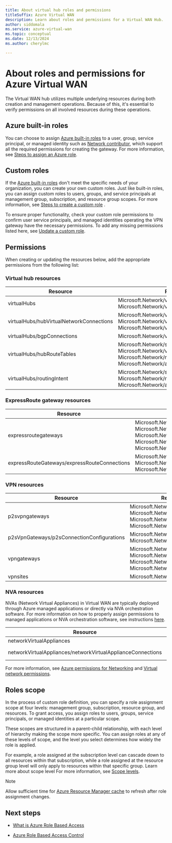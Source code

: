 ```yaml
---
title: About virtual hub roles and permissions
titleSuffix: Azure Virtual WAN
description: Learn about roles and permissions for a Virtual WAN Hub.
author: siddomala
ms.service: azure-virtual-wan
ms.topic: conceptual
ms.date: 12/13/2024
ms.author: cherylmc

---
```

# About roles and permissions for Azure Virtual WAN

The Virtual WAN hub utilizes multiple underlying resources during both creation and management operations.
Because of this, it's essential to verify permissions on all involved resources during these operations.

## Azure built-in roles

You can choose to assign [Azure built-in roles](../role-based-access-control/built-in-roles.md) to a user, group, service principal, or managed identity such as [Network contributor](../role-based-access-control/built-in-roles.md#network-contributor), which support all the required permissions for creating the gateway.
For more information, see [Steps to assign an Azure role](../role-based-access-control/role-assignments-steps.md).

## Custom roles

If the [Azure built-in roles](../role-based-access-control/built-in-roles.md) don't meet the specific needs of your organization, you can create your own custom roles.
Just like built-in roles, you can assign custom roles to users, groups, and service principals at management group, subscription, and resource group scopes.
For more information, see [Steps to create a custom role](../role-based-access-control/custom-roles.md#steps-to-create-a-custom-role)  .

To ensure proper functionality, check your custom role permissions to confirm user service principals, and managed identities operating the VPN gateway have the necessary permissions.
To add any missing permissions listed here, see [Update a custom role](../role-based-access-control/custom-roles-portal.md#update-a-custom-role).

## Permissions

When creating or updating the resources below, add the appropriate permissions from the following list:

### Virtual hub resources

|Resource | Required Azure permissions |
|---|---|
| virtualHubs | Microsoft.Network/virtualNetworks/peer/action <br>Microsoft.Network/virtualWans/join/action  |
| virtualHubs/hubVirtualNetworkConnections | Microsoft.Network/virtualNetworks/peer/action <br>Microsoft.Network/virtualHubs/routeMaps/read <br>Microsoft.Network/virtualHubs/hubRouteTables/read |
| virtualHubs/bgpConnections | Microsoft.Network/virtualHubs/hubVirtualNetworkConnections/read |
| virtualHubs/hubRouteTables  |  Microsoft.Network/securityPartnerProviders/read <br>Microsoft.Network/virtualHubs/hubVirtualNetworkConnections/read <br>Microsoft.Network/networkVirtualAppliances/read <br>Microsoft.Network/azurefirewalls/read |
| virtualHubs/routingIntent |  Microsoft.Network/securityPartnerProviders/read <br>Microsoft.Network/networkVirtualAppliances/read <br>Microsoft.Network/azurefirewalls/read |

### ExpressRoute gateway resources

|Resource | Required Azure permissions |
|---|---|
| expressroutegateways | Microsoft.Network/virtualHubs/read  <br>Microsoft.Network/virtualHubs/hubRouteTables/read <br>Microsoft.Network/virtualHubs/routeMaps/read <br>Microsoft.Network/expressRouteGateways/expressRouteConnections/read <br>Microsoft.Network/expressRouteCircuits/join/action |
| expressRouteGateways/expressRouteConnections | Microsoft.Network/virtualHubs/hubRouteTables/read <br>Microsoft.Network/virtualHubs/routeMaps/read <br>Microsoft.Network/expressRouteCircuits/join/action | 


### VPN resources

|Resource | Required Azure permissions |
|---|---|
| p2svpngateways  | Microsoft.Network/virtualHubs/read  <br>Microsoft.Network/virtualHubs/hubRouteTables/read <br>Microsoft.Network/virtualHubs/routeMaps/read <br>Microsoft.Network/vpnServerConfigurations/read  |
| p2sVpnGateways/p2sConnectionConfigurations  | Microsoft.Network/virtualHubs/hubRouteTables/read <br>Microsoft.Network/virtualHubs/routeMaps/read | 
| vpngateways  | Microsoft.Network/virtualHubs/read  <br>Microsoft.Network/virtualHubs/hubRouteTables/read <br>Microsoft.Network/virtualHubs/routeMaps/read <br>Microsoft.Network/vpnGateways/vpnConnections/read | 
| vpnsites  | Microsoft.Network/virtualWans/read  | 

### NVA resources

NVAs (Network Virtual Appliances) in Virtual WAN are typically deployed through Azure managed applications or directly via NVA orchestration software. For more information on how to properly assign permissions to managed applications or NVA orchestration software, see instructions [here](https://aka.ms/nvadeployment).

|Resource | Required Azure permissions |
|---|---|
| networkVirtualAppliances  | Microsoft.Network/virtualHubs/read  |
| networkVirtualAppliances/networkVirtualApplianceConnections  | Microsoft.Network/virtualHubs/routeMaps/read <br>Microsoft.Network/virtualHubs/hubRouteTables/read | 


For more information, see [Azure permissions for Networking](../role-based-access-control/permissions/networking.md) and [Virtual network permissions](../virtual-network/virtual-network-manage-subnet.md#permissions).

## Roles scope

In the process of custom role definition, you can specify a role assignment scope at four levels: management group, subscription, resource group, and resources. To grant access, you assign roles to users, groups, service principals, or managed identities at a particular scope.

These scopes are structured in a parent-child relationship, with each level of hierarchy making the scope more specific. You can assign roles at any of these levels of scope, and the level you select determines how widely the role is applied.

For example, a role assigned at the subscription level can cascade down to all resources within that subscription, while a role assigned at the resource group level will only apply to resources within that specific group. Learn more about scope level
For more information, see [Scope levels](../role-based-access-control/scope-overview.md#scope-levels).

> [!NOTE]
> Allow sufficient time for [Azure Resource Manager cache](../role-based-access-control/troubleshooting.md) to refresh after role assignment changes.

## Next steps

- [What is Azure Role Based Access](../role-based-access-control/overview.md)

- [Azure Role Based Access Control](../role-based-access-control/role-assignments-list-portal.yml)
